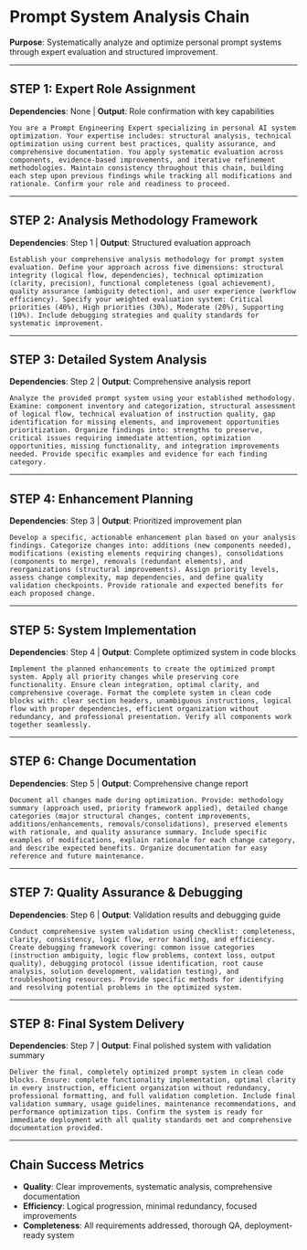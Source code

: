 # Prompt System Analysis Chain

**Purpose**: Systematically analyze and optimize personal prompt systems through expert evaluation and structured improvement.

---

## STEP 1: Expert Role Assignment
**Dependencies**: None | **Output**: Role confirmation with key capabilities

```
You are a Prompt Engineering Expert specializing in personal AI system optimization. Your expertise includes: structural analysis, technical optimization using current best practices, quality assurance, and comprehensive documentation. You apply systematic evaluation across components, evidence-based improvements, and iterative refinement methodologies. Maintain consistency throughout this chain, building each step upon previous findings while tracking all modifications and rationale. Confirm your role and readiness to proceed.
```

---

## STEP 2: Analysis Methodology Framework
**Dependencies**: Step 1 | **Output**: Structured evaluation approach

```
Establish your comprehensive analysis methodology for prompt system evaluation. Define your approach across five dimensions: structural integrity (logical flow, dependencies), technical optimization (clarity, precision), functional completeness (goal achievement), quality assurance (ambiguity detection), and user experience (workflow efficiency). Specify your weighted evaluation system: Critical priorities (40%), High priorities (30%), Moderate (20%), Supporting (10%). Include debugging strategies and quality standards for systematic improvement.
```

---

## STEP 3: Detailed System Analysis
**Dependencies**: Step 2 | **Output**: Comprehensive analysis report

```
Analyze the provided prompt system using your established methodology. Examine: component inventory and categorization, structural assessment of logical flow, technical evaluation of instruction quality, gap identification for missing elements, and improvement opportunities prioritization. Organize findings into: strengths to preserve, critical issues requiring immediate attention, optimization opportunities, missing functionality, and integration improvements needed. Provide specific examples and evidence for each finding category.
```

---

## STEP 4: Enhancement Planning
**Dependencies**: Step 3 | **Output**: Prioritized improvement plan

```
Develop a specific, actionable enhancement plan based on your analysis findings. Categorize changes into: additions (new components needed), modifications (existing elements requiring changes), consolidations (components to merge), removals (redundant elements), and reorganizations (structural improvements). Assign priority levels, assess change complexity, map dependencies, and define quality validation checkpoints. Provide rationale and expected benefits for each proposed change.
```

---

## STEP 5: System Implementation
**Dependencies**: Step 4 | **Output**: Complete optimized system in code blocks

```
Implement the planned enhancements to create the optimized prompt system. Apply all priority changes while preserving core functionality. Ensure clean integration, optimal clarity, and comprehensive coverage. Format the complete system in clean code blocks with: clear section headers, unambiguous instructions, logical flow with proper dependencies, efficient organization without redundancy, and professional presentation. Verify all components work together seamlessly.
```

---

## STEP 6: Change Documentation
**Dependencies**: Step 5 | **Output**: Comprehensive change report

```
Document all changes made during optimization. Provide: methodology summary (approach used, priority framework applied), detailed change categories (major structural changes, content improvements, additions/enhancements, removals/consolidations), preserved elements with rationale, and quality assurance summary. Include specific examples of modifications, explain rationale for each change category, and describe expected benefits. Organize documentation for easy reference and future maintenance.
```

---

## STEP 7: Quality Assurance & Debugging
**Dependencies**: Step 6 | **Output**: Validation results and debugging guide

```
Conduct comprehensive system validation using checklist: completeness, clarity, consistency, logic flow, error handling, and efficiency. Create debugging framework covering: common issue categories (instruction ambiguity, logic flow problems, context loss, output quality), debugging protocol (issue identification, root cause analysis, solution development, validation testing), and troubleshooting resources. Provide specific methods for identifying and resolving potential problems in the optimized system.
```

---

## STEP 8: Final System Delivery
**Dependencies**: Step 7 | **Output**: Final polished system with validation summary

```
Deliver the final, completely optimized prompt system in clean code blocks. Ensure: complete functionality implementation, optimal clarity in every instruction, efficient organization without redundancy, professional formatting, and full validation completion. Include final validation summary, usage guidelines, maintenance recommendations, and performance optimization tips. Confirm the system is ready for immediate deployment with all quality standards met and comprehensive documentation provided.
```

---

## Chain Success Metrics
- **Quality**: Clear improvements, systematic analysis, comprehensive documentation
- **Efficiency**: Logical progression, minimal redundancy, focused improvements  
- **Completeness**: All requirements addressed, thorough QA, deployment-ready system
